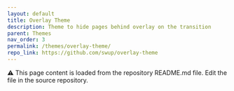 ```yaml
---
layout: default
title: Overlay Theme
description: Theme to hide pages behind overlay on the transition
parent: Themes
nav_order: 3
permalink: /themes/overlay-theme/
repo_link: https://github.com/swup/overlay-theme
---
```


⚠️ This page content is loaded from the repository README.md file. Edit the file in the source repository.
